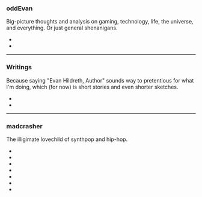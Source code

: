 ### oddEvan ###

Big-picture thoughts and analysis on gaming, technology, life,
the universe, and everything. Or just general shenanigans.
          
- [<i class="fa fa-link" title="oddEvan.com"></i>](http://www.oddevan.com/)
- [<i class="fa fa-twitter" title="oddevan.com on Twitter"></i>](https://twitter.com/oddevandotcom)

---

### Writings ###

Because saying "Evan Hildreth, Author" sounds way to pretentious for what
I'm doing, which (for now) is short stories and even shorter sketches.

- [<i class="fa fa-tumblr" title="My writing blog"></i>](http://plotholefragments.tumblr.com/)
- [<i class="fa fa-download" title="Download free ebooks on NoiseTrade Books"></i>](http://books.noisetrade.com/oddevan)

---

### madcrasher ###

The illigimate lovechild of synthpop and hip-hop.

- [<i class="fa fa-link" title="madcrasher.com"></i>](http://www.madcrasher.com/)
- [<i class="fa fa-twitter" title="madcrasher on Twitter"></i>](https://twitter.com/madcrasher)
- [<i class="fa fa-youtube-play" title="madcrasher on YouTube"></i>](http://www.youtube.com/madcrasher/)
- [<i class="fa fa-spotify" title="madcrasher on Spotify"></i>](https://play.spotify.com/artist/7HYyHQv7wvfByF2692MujM)
- [<i class="fa fa-apple" title="madcrasher on Apple Music"></i>](https://itunes.apple.com/us/artist/madcrasher/id302831428)
- [<i class="fa fa-bandcamp" title="madcrasher on bandcamp"></i>](http://music.madcrasher.com/)
- [<i class="fa fa-download" title="Download free madcrasher on NoiseTrade"></i>](http://www.noisetrade.com/madcrasher)